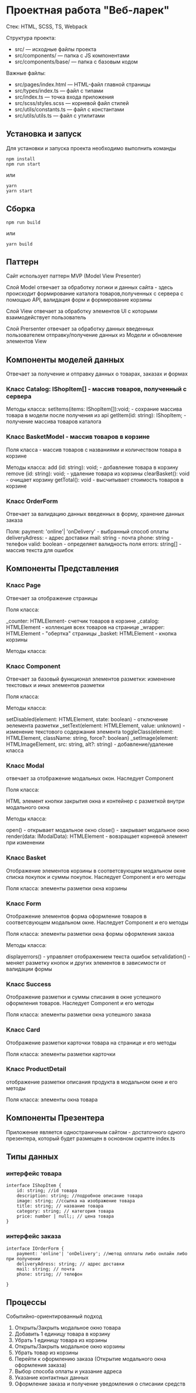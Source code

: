 # Проектная работа "Веб-ларек"

Стек: HTML, SCSS, TS, Webpack

Структура проекта:
- src/ — исходные файлы проекта
- src/components/ — папка с JS компонентами
- src/components/base/ — папка с базовым кодом

Важные файлы:
- src/pages/index.html — HTML-файл главной страницы
- src/types/index.ts — файл с типами
- src/index.ts — точка входа приложения
- src/scss/styles.scss — корневой файл стилей
- src/utils/constants.ts — файл с константами
- src/utils/utils.ts — файл с утилитами

## Установка и запуск
Для установки и запуска проекта необходимо выполнить команды

```
npm install
npm run start
```

или

```
yarn
yarn start
```
## Сборка

```
npm run build
```

или

```
yarn build
```

## Паттерн

Сайт использует паттерн MVP (Model View Presenter)

Слой Model отвечает за обработку логики и данных сайта - здесь происходит формирование каталога товаров,полученных с сервера с помощью API, валидация форм и формирование корзины

Слой View отвечает за обработку элементов UI с которыми взаимодействует пользователь

Слой Prersenter отвечает за обработку данных введенных пользователем отправку/получение данных из Модели и обновление элементов View

## Компоненты моделей данных

Отвечает за получение и отправку данных о товарах, заказах и формах

### Класс Catalog: IShopItem[] - массив товаров, полученный с сервера

Методы класса:
setItems(items: IShopItem[]):void; - сохрание массива товара в модели после получения из api
getItem(id: string): IShopItem; - получение массива товаров каталога

### Класс BasketModel - массив товаров в корзине
Поля класса - массив товаров с названиями и количеством товара в корзине

Методы класса:
add (id: string): void; - добавление товара в корзину
remove (id: string): void; - удаление товара из корзины
clearBasket(): void - очищает корзину
 getTotal(): void - высчитывает стоимость товаров в корзине

### Класс OrderForm

Отвечает за валидацию данных введенных в форму, хранение данных заказа

Поля:
payment: 'online'| 'onDelivery' - выбранный способ оплаты
deliveryAdress: - адрес доставки
mail: string - почта
phone: string - телефон
valid: boolean - определяет валидность поля
errors: string[] - массив текста для ошибок


## Компоненты Представления

### Класс Page

Отвечает за отображение страницы

Поля класса:

_сounter: HTMLElement- счетчик товаров в корзине
_catalog: HTMLElement - коллекция всех товаров на странице
_wrapper: HTMLElement - "обертка" страницы
_basket: HTMLElement - кнопка корзины

Методы класса:

### Класс Component

Отвечает за базовый функционал элементов разметки: изменение текстовых и иных элементов разметки

Поля класса:

Методы класса:

setDisabled(element: HTMLElement, state: boolean) - отключение эелемента разметки
_setText(element: HTMLElement, value: unknown) - изменение текстового содержания элемента
toggleClass(element: HTMLElement, className: string, force?: boolean)
_setImage(element: HTMLImageElement, src: string, alt?: string) - добавление/удаление класса


### Класс Modal

отвечает за отображение модальных окон. Наследует Component

Поля класса: 

HTML элемент кнопки закрытия окна и контейнер с разметкой внутри модального окна

Методы класса:

open() - открывает модальное окно
close() - закрывает модальное окно
render(data: IModalData): HTMLElement - вовзращает корневой элемент при изменении

### Класс Basket

Отображение элементов корзины в соответсвующем модальном окне списка покупок и суммы покупок. Наследует Component и его методы

Поля класса: элементы разметки окна корзины

### Класс Form

Отображение элементов форма оформление товаров в соответсвующем модальном окне. Наследует Component  и его методы

Поля класса: элементы разметки окна формы оформления заказа

Методы класса:

displayerrors() - управляет отображением текста ошибок
setvalidation() - меняет разметку кнопок и других элементов в зависимости от валидации формы

### Класс Success 

Отображение разметки и суммы списания в окне успешного оформления товаров. Наследует Component  и его методы

Поля класса: элементы разметки окна успешного заказа


### Класс Card

Отображение разметки карточки товара на странице  и его методы

Поля класса: элементы разметки карточки



### Класс ProductDetail

отображение разметки описания продукта в модальном окне  и его методы

Поля класса: элементы окна товара



## Компоненты Презентера

Приложение является одностраничным сайтом - достаточного одного презентера, который будет размещен в основном скрипте index.ts

## Типы данных

### интерфейс товара
```
interface IShopItem {
    id: string; //id товара
    description: string; //подробное описание товара
    image: string; //ссылка на изображение товара
    title: string; // название товара
    category: string; // категория товара
    price: number | null;; // цена товара
}
```
### интерфейс заказа
```
interface IOrderForm {
    payment: 'online'| 'onDelivery'; //метод олплаты либо онлайн либо при получении
    deliveryAdress: string; // адрес доставки
    mail: string; // почта
    phone: string; // телефон

}
```
## Процессы

Событийно-ориентированный подход

1. Открыть/Закрыть модальное окно товара
2. Добавить 1 единицу товара в корзину
3. Убрать 1 единицу товара из корзины
4. Открыть/Закрыть модальное окно корзины
5. Убрать товар из корзины
6. Перейти к оформлению заказа (Открытие модального окна оформления заказа)
7. Выбор способа оплаты и указание адреса
8. Указание контактных данных 
9. Оформление заказа и получение уведомления о списании средств
